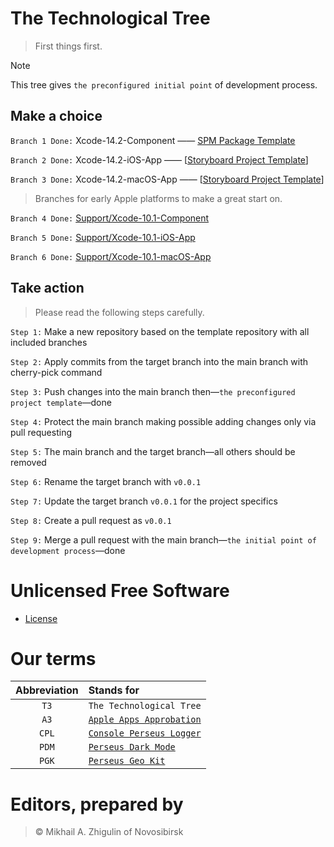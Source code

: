 # The Technological Tree

> First things first.

> [!NOTE]
> This tree gives `the preconfigured initial point` of development process.

## Make a choice

`Branch 1 Done:` Xcode-14.2-Component —— [SPM Package Template](https://github.com/perseusrealdeal/TheTechnologicalTree/tree/Xcode-14.2-Component)

`Branch 2 Done:` Xcode-14.2-iOS-App —— [[Storyboard Project Template](https://github.com/perseusrealdeal/TheTechnologicalTree/tree/Xcode-14.2-iOS-App)]

`Branch 3 Done:` Xcode-14.2-macOS-App —— [[Storyboard Project Template](https://github.com/perseusrealdeal/TheTechnologicalTree/tree/Xcode-14.2-macOS-App)]

> Branches for early Apple platforms to make a great start on.

`Branch 4 Done:` [Support/Xcode-10.1-Component](https://github.com/perseusrealdeal/TheTechnologicalTree/tree/support/Xcode-10.1-Component)

`Branch 5 Done:` [Support/Xcode-10.1-iOS-App](https://github.com/perseusrealdeal/TheTechnologicalTree/tree/support/Xcode-10.1-iOS-App)

`Branch 6 Done:` [Support/Xcode-10.1-macOS-App](https://github.com/perseusrealdeal/TheTechnologicalTree/tree/support/Xcode-10.1-macOS-App)

## Take action

> Please read the following steps carefully.

`Step 1:` Make a new repository based on the template repository with all included branches

`Step 2:` Apply commits from the target branch into the main branch with cherry-pick command

`Step 3:` Push changes into the main branch then—`the preconfigured project template`—done

`Step 4:` Protect the main branch making possible adding changes only via pull requesting

`Step 5:` The main branch and the target branch—all others should be removed

`Step 6:` Rename the target branch with `v0.0.1`

`Step 7:` Update the target branch `v0.0.1` for the project specifics

`Step 8:` Create a pull request as `v0.0.1`

`Step 9:` Merge a pull request with the main branch—`the initial point of development process`—done

# Unlicensed Free Software

- [License](/LICENSE)

# Our terms

| Abbreviation | Stands for                                                                                                   |
| :----------: | :----------------------------------------------------------------------------------------------------------- |
| `T3`         | `The Technological Tree`                                                                                     |
| `A3`         | [`Apple Apps Approbation`](https://docs.google.com/document/d/1K2jOeIknKRRpTEEIPKhxO2H_1eBTof5uTXxyOm5g6nQ/) |
| `CPL`        | [`Console Perseus Logger`](https://github.com/perseusrealdeal/ConsolePerseusLogger)                          |
| `PDM`        | [`Perseus Dark Mode`](https://github.com/perseusrealdeal/PerseusDarkMode)                                    |
| `PGK`        | [`Perseus Geo Kit`](https://github.com/perseusrealdeal/PerseusGeoKit)                                        |

# Editors, prepared by

> © Mikhail A. Zhigulin of Novosibirsk
